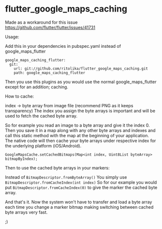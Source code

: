 # flutter_google_maps_caching

Made as a workaround for this issue https://github.com/flutter/flutter/issues/41731

Usage:

Add this in your dependencies in pubspec.yaml instead of google_maps_flutter

```
google_maps_caching_flutter:
  git:
    url: git://github.com/ritolika/flutter_google_maps_caching.git
    path: google_maps_caching_flutter
```

Then you use this plugins as you would use the normal google_maps_flutter except for an addition; caching.

How to cache:

index -> byte array from image file (recommend PNG as it keeps transparency)
The index you assign the byte arrays is important and will be used to fetch the cached byte array.

So for example you read an image to a byte array and give it the index 0.
Then you save it in a map along with any other byte arrays and indexes and call this static method with the map at the beginning of your application.
The native code will then cache your byte arrays under respective index for the underlying platform (iOS/Android).

`GoogleMapsCache.setCachedBitmaps(Map<int index, Uint8List byteArray> bitmapByIndex);`

Then to use the cached byte arrays in your markers:

Instead of `BitmapDescriptor.fromByteArray()`
You simply use `BitmapDescriptor.fromCacheIndex(int index)`
So for our example you would put `BitmapDescriptor.fromCacheIndex(0)` to give the marker the cached byte array.

And that's it. Now the system won't have to transfer and load a byte array each time you change a marker bitmap making switching between cached byte arrays very fast.

;)
